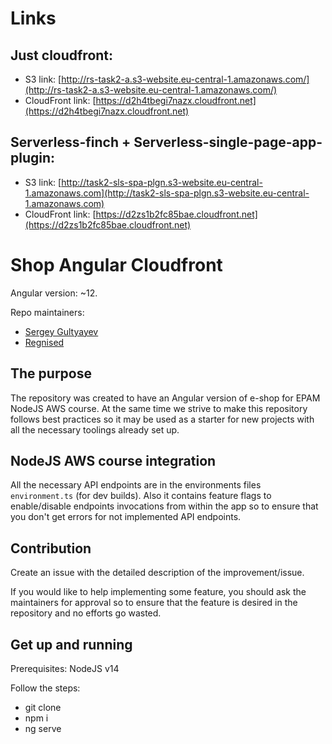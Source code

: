 # Links

## Just cloudfront:

- S3 link: [http://rs-task2-a.s3-website.eu-central-1.amazonaws.com/](http://rs-task2-a.s3-website.eu-central-1.amazonaws.com/)
- CloudFront link: [https://d2h4tbegi7nazx.cloudfront.net](https://d2h4tbegi7nazx.cloudfront.net)

## Serverless-finch + Serverless-single-page-app-plugin:

- S3 link: [http://task2-sls-spa-plgn.s3-website.eu-central-1.amazonaws.com](http://task2-sls-spa-plgn.s3-website.eu-central-1.amazonaws.com)
- CloudFront link: [https://d2zs1b2fc85bae.cloudfront.net](https://d2zs1b2fc85bae.cloudfront.net)

# Shop Angular Cloudfront

Angular version: ~12.

Repo maintainers:

- [Sergey Gultyayev](https://github.com/gultyaev)
- [Regnised](https://github.com/regnised)

## The purpose

The repository was created to have an Angular version of e-shop for EPAM NodeJS AWS course. At the same time we strive to make this repository follows best practices so it may be used as a starter for new projects with all the necessary toolings already set up.

## NodeJS AWS course integration

All the necessary API endpoints are in the environments files `environment.ts` (for dev builds). Also it contains feature flags to enable/disable endpoints invocations from within the app so to ensure that you don't get errors for not implemented API endpoints.

## Contribution

Create an issue with the detailed description of the improvement/issue.

If you would like to help implementing some feature, you should ask the maintainers for approval so to ensure that the feature is desired in the repository and no efforts go wasted.

## Get up and running

Prerequisites: NodeJS v14

Follow the steps:

- git clone
- npm i
- ng serve
